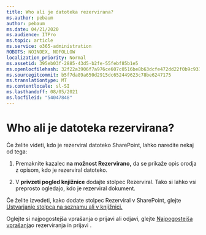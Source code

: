```yaml
---
title: Who ali je datoteka rezervirana?
ms.author: pebaum
author: pebaum
ms.date: 04/21/2020
ms.audience: ITPro
ms.topic: article
ms.service: o365-administration
ROBOTS: NOINDEX, NOFOLLOW
localization_priority: Normal
ms.assetid: 395eb03f-2885-43d5-b2fe-55febf85b1e5
ms.openlocfilehash: 32f22a3906f7a976ce607c0516be8b63dcfe472dd22f0b9c933e79950ba5e932
ms.sourcegitcommit: b5f7da89a650d2915dc652449623c78be6247175
ms.translationtype: MT
ms.contentlocale: sl-SI
ms.lasthandoff: 08/05/2021
ms.locfileid: "54047848"
---
```

# <a name="who-has-a-file-checked-out"></a>Who ali je datoteka rezervirana?

Če želite videti, kdo je rezerviral datoteko SharePoint, lahko naredite nekaj od tega:
  
1. Premaknite kazalec **na možnost Rezervirano,** da se prikaže opis orodja z opisom, kdo je rezerviral datoteko. 
    
2. V **privzeti pogled knjižnice** dodajte stolpec Rezerviral. Tako si lahko vsi preprosto ogledajo, kdo je rezerviral dokument. 
    
Če želite izvedeti, kako dodate stolpec Rezerviral v SharePoint, glejte [Ustvarjanje stolpca na seznamu ali v knjižnici.](https://go.microsoft.com/fwlink/?linkid=2019591) 
  
Oglejte si najpogostejša vprašanja o prijavi ali odjavi, glejte [Najpogostejša vprašanja](https://go.microsoft.com/fwlink/?linkid=2018786)o rezerviranja in prijavi .
  

